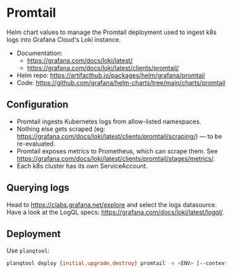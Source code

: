# Promtail

Helm chart values to manage the Promtail deployment used to ingest k8s logs into Grafana Cloud's Loki instance.

- Documentation:
  - <https://grafana.com/docs/loki/latest/>
  - <https://grafana.com/docs/loki/latest/clients/promtail/>
- Helm repo: <https://artifacthub.io/packages/helm/grafana/promtail>
- Code: <https://github.com/grafana/helm-charts/tree/main/charts/promtail>

## Configuration

- Promtail ingests Kubernetes logs from allow-listed namespaces.
- Nothing else gets scraped (eg: <https://grafana.com/docs/loki/latest/clients/promtail/scraping/>) — to be re-evaluated.
- Promtail exposes metrics to Prometheus, which can scrape them. See <https://grafana.com/docs/loki/latest/clients/promtail/stages/metrics/>.
- Each k8s cluster has its own ServiceAccount.

## Querying logs

Head to <https://clabs.grafana.net/explore> and select the logs datasource.
Have a look at the LogQL specs: <https://grafana.com/docs/loki/latest/logql/>.

## Deployment

Use `planqtool`:

```sh
planqtool deploy {initial,upgrade,destroy} promtail -e <ENV> [--context <CONTEXT>]
```
